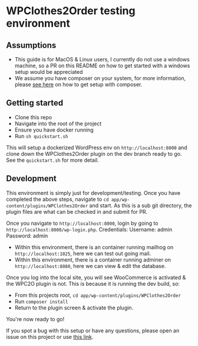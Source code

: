 # WPClothes2Order testing environment

## Assumptions

-   This guide is for MacOS & Linux users, I currently do not use a windows machine, so a PR on this README on how to get started with a windows setup would be appreciated
-   We assume you have composer on your system, for more information, please [see here](https://getcomposer.org/doc/00-intro.md) on how to get setup with composer.

## Getting started

-   Clone this repo
-   Navigate into the root of the project
-   Ensure you have docker running
-   Run `sh quickstart.sh`

This will setup a dockerized WordPress env on `http://localhost:8000` and clone down the WPClothes2Order plugin on the dev branch ready to go.
See the `quickstart.sh` for more detail.

## Development

This environment is simply just for development/testing. Once you have completed the above steps, navigate to `cd app/wp-content/plugins/WPClothes2Order` and start.
As this is a sub git directory, the plugin files are what can be checked in and submit for PR.

Once you navigate to `http://localhost:8000`, login by going to `http://localhost:8000/wp-login.php`.
Credentials:
Username: admin
Password: admin

-   Within this environment, there is an container running mailhog on `http://localhost:1025`, here we can test out going mail.
-   Within this environment, there is a container running adminer on `http://localhost:8080`, here we can view & edit the database.

Once you log into the local site, you will see WooCommerce is activated & the WPC2O plugin is not. This is because it is running the dev build, so:

-   From this projects root, `cd app/wp-content/plugins/WPClothes2Order`
-   Run `composer install`
-   Return to the plugin screen & activate the plugin.

You're now ready to go!

If you spot a bug with this setup or have any questions, please open an issue on this project or use [this link](https://github.com/AshleyRedman/WPClothes2Order-test-env/issues).
